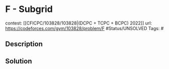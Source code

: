# F - Subgrid

contest: [[CFICPC/103828/103828|(DCPC + TCPC + BCPC) 2022]]
url: https://codeforces.com/gym/103828/problem/F
#Status/UNSOLVED
Tags: #

## Description

## Solution

